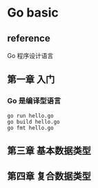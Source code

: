 # Go basic

## reference

Go 程序设计语言  

## 第一章 入门

### Go 是编译型语言

```
go run hello.go
go build hello.go
go fmt hello.go 
```

## 第三章 基本数据类型

## 第四章 复合数据类型






